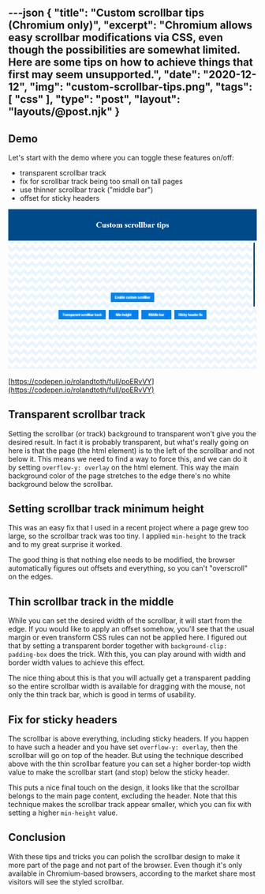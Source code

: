 ---json
{
    "title": "Custom scrollbar tips (Chromium only)",
    "excerpt": "Chromium allows easy scrollbar modifications via CSS, even though the possibilities are somewhat limited. Here are some tips on how to achieve things that first may seem unsupported.",
    "date": "2020-12-12",
    "img": "custom-scrollbar-tips.png",
    "tags": [
        "css"
    ],
    "type": "post",
    "layout": "layouts/@post.njk"
}
---

## Demo

Let's start with the demo where you can toggle these features on/off:

- transparent scrollbar track
- fix for scrollbar track being too small on tall pages
- use thinner scrollbar track ("middle bar")
- offset for sticky headers

[![](custom-scrollbar-tips.png)](https://codepen.io/rolandtoth/pen/poERvVY)

[https://codepen.io/rolandtoth/full/poERvVY](https://codepen.io/rolandtoth/full/poERvVY)

## Transparent scrollbar track

Setting the scrollbar (or track) background to transparent won't give you the desired result. In fact it is probably transparent, but what's really going on here is that the page (the html element) is to the left of the scrollbar and not below it. This means we need to find a way to force this, and we can do it by setting `overflow-y: overlay` on the html element. This way the main background color of the page stretches to the edge there's no white background below the scrollbar.

## Setting scrollbar track minimum height

This was an easy fix that I used in a recent project where a page grew too large, so the scrollbar track was too tiny. I applied `min-height` to the track and to my great surprise it worked.

The good thing is that nothing else needs to be modified, the browser automatically figures out offsets and everything, so you can't "overscroll" on the edges.

## Thin scrollbar track in the middle

While you can set the desired width of the scrollbar, it will start from the edge. If you would like to apply an offset somehow, you'll see that the usual margin or even transform CSS rules can not be applied here. I figured out that by setting a transparent border together with `background-clip: padding-box` does the trick. With this, you can play around with width and border width values to achieve this effect.

The nice thing about this is that you will actually get a transparent padding so the entire scrollbar width is available for dragging with the mouse, not only the thin track bar, which is good in terms of usability.

## Fix for sticky headers

The scrollbar is above everything, including sticky headers. If you happen to have such a header and you have set `overflow-y: overlay`, then the scrollbar will go on top of the header. But using the technique described above with the thin scrollbar feature you can set a higher border-top width value to make the scrollbar start (and stop) below the sticky header.

This puts a nice final touch on the design, it looks like that the scrollbar belongs to the main page content, excluding the header. Note that this technique makes the scrollbar track appear smaller, which you can fix with setting a higher `min-height` value.

## Conclusion

With these tips and tricks you can polish the scrollbar design to make it more part of the page and not part of the browser. Even though it's only available in Chromium-based browsers, according to the market share most visitors will see the styled scrollbar.